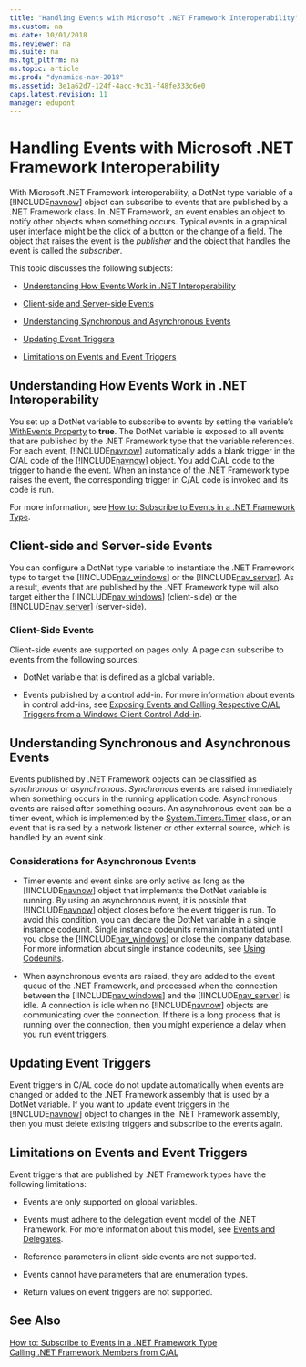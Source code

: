 ```yaml
---
title: "Handling Events with Microsoft .NET Framework Interoperability"
ms.custom: na
ms.date: 10/01/2018
ms.reviewer: na
ms.suite: na
ms.tgt_pltfrm: na
ms.topic: article
ms.prod: "dynamics-nav-2018"
ms.assetid: 3e1a62d7-124f-4acc-9c31-f48fe333c6e0
caps.latest.revision: 11
manager: edupont
---
```

# Handling Events with Microsoft .NET Framework Interoperability
With Microsoft .NET Framework interoperability, a DotNet type variable of a [!INCLUDE[navnow](includes/navnow_md.md)] object can subscribe to events that are published by a .NET Framework class. In .NET Framework, an event enables an object to notify other objects when something occurs. Typical events in a graphical user interface might be the click of a button or the change of a field. The object that raises the event is the *publisher* and the object that handles the event is called the *subscriber*.  

 This topic discusses the following subjects:  

-   [Understanding How Events Work in .NET Interoperability](#HowWork)  

-   [Client-side and Server-side Events](#ClientSide)  

-   [Understanding Synchronous and Asynchronous Events](#Asynch)  

-   [Updating Event Triggers](#Updating)  

-   [Limitations on Events and Event Triggers](#Limitations)  

##  <a name="HowWork"></a> Understanding How Events Work in .NET Interoperability  
 You set up a DotNet variable to subscribe to events by setting the variable’s [WithEvents Property](WithEvents-Property.md) to **true**. The DotNet variable is exposed to all events that are published by the .NET Framework type that the variable references. For each event, [!INCLUDE[navnow](includes/navnow_md.md)] automatically adds a blank trigger in the C/AL code of the [!INCLUDE[navnow](includes/navnow_md.md)] object. You add C/AL code to the trigger to handle the event. When an instance of the .NET Framework type raises the event, the corresponding trigger in C/AL code is invoked and its code is run.  

 For more information, see [How to: Subscribe to Events in a .NET Framework Type](How-to--Subscribe-to-Events-in-a-.NET-Framework-Type.md).  

##  <a name="ClientSide"></a> Client-side and Server-side Events  
 You can configure a DotNet type variable to instantiate the .NET Framework type to target the [!INCLUDE[nav_windows](includes/nav_windows_md.md)] or the [!INCLUDE[nav_server](includes/nav_server_md.md)]. As a result, events that are published by the .NET Framework type will also target either the [!INCLUDE[nav_windows](includes/nav_windows_md.md)] \(client-side\) or the [!INCLUDE[nav_server](includes/nav_server_md.md)] \(server-side\).  

### Client-Side Events  
 Client-side events are supported on pages only. A page can subscribe to events from the following sources:  

-   DotNet variable that is defined as a global variable.  

-   Events published by a control add-in. For more information about events in control add-ins, see [Exposing Events and Calling Respective C/AL Triggers from a Windows Client Control Add-in](Exposing-Events-and-Calling-Respective-C-AL-Triggers-from-a-Windows-Client-Control-Add-in.md).  

##  <a name="Asynch"></a> Understanding Synchronous and Asynchronous Events  
 Events published by .NET Framework objects can be classified as *synchronous* or *asynchronous*. *Synchronous* events are raised immediately when something occurs in the running application code. Asynchronous events are raised after something occurs. An asynchronous event can be a timer event, which is implemented by the [System.Timers.Timer](https://go.microsoft.com/fwlink/?LinkID=262175) class, or an event that is raised by a network listener or other external source, which is handled by an event sink.  

### Considerations for Asynchronous Events  

-   Timer events and event sinks are only active as long as the [!INCLUDE[navnow](includes/navnow_md.md)] object that implements the DotNet variable is running. By using an asynchronous event, it is possible that [!INCLUDE[navnow](includes/navnow_md.md)] object closes before the event trigger is run. To avoid this condition, you can declare the DotNet variable in a single instance codeunit. Single instance codeunits remain instantiated until you close the [!INCLUDE[nav_windows](includes/nav_windows_md.md)] or close the company database. For more information about single instance codeunits, see [Using Codeunits](Using-Codeunits.md).  

-   When asynchronous events are raised, they are added to the event queue of the .NET Framework, and processed when the connection between the [!INCLUDE[nav_windows](includes/nav_windows_md.md)] and the [!INCLUDE[nav_server](includes/nav_server_md.md)] is idle. A connection is idle when no [!INCLUDE[navnow](includes/navnow_md.md)] objects are communicating over the connection. If there is a long process that is running over the connection, then you might experience a delay when you run event triggers.  

##  <a name="Updating"></a> Updating Event Triggers  
 Event triggers in C/AL code do not update automatically when events are changed or added to the .NET Framework assembly that is used by a DotNet variable. If you want to update event triggers in the [!INCLUDE[navnow](includes/navnow_md.md)] object to changes in the .NET Framework assembly, then you must delete existing triggers and subscribe to the events again.  

##  <a name="Limitations"></a> Limitations on Events and Event Triggers  
 Event triggers that are published by .NET Framework types have the following limitations:  

-   Events are only supported on global variables.  

-   Events must adhere to the delegation event model of the .NET Framework. For more information about this model, see [Events and Delegates](https://go.microsoft.com/fwlink/?LinkID=262176).  

-   Reference parameters in client-side events are not supported.  

-   Events cannot have parameters that are enumeration types.  

-   Return values on event triggers are not supported.  

## See Also  
 [How to: Subscribe to Events in a .NET Framework Type](How-to--Subscribe-to-Events-in-a-.NET-Framework-Type.md)   
 [Calling .NET Framework Members from C/AL](Calling-.NET-Framework-Members-from-C-AL.md)
